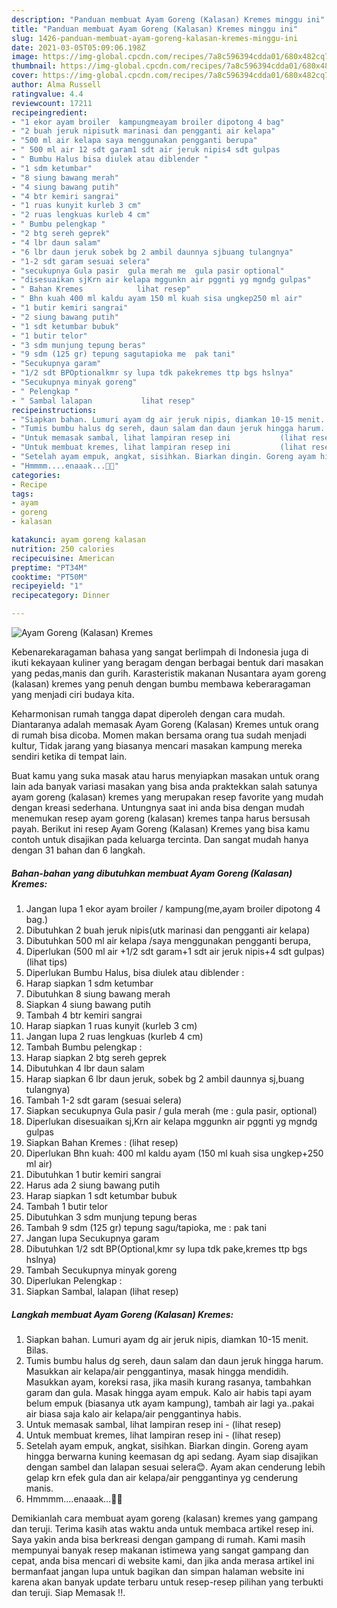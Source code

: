 ```yaml
---
description: "Panduan membuat Ayam Goreng (Kalasan) Kremes minggu ini"
title: "Panduan membuat Ayam Goreng (Kalasan) Kremes minggu ini"
slug: 1426-panduan-membuat-ayam-goreng-kalasan-kremes-minggu-ini
date: 2021-03-05T05:09:06.198Z
image: https://img-global.cpcdn.com/recipes/7a8c596394cdda01/680x482cq70/ayam-goreng-kalasan-kremes-foto-resep-utama.jpg
thumbnail: https://img-global.cpcdn.com/recipes/7a8c596394cdda01/680x482cq70/ayam-goreng-kalasan-kremes-foto-resep-utama.jpg
cover: https://img-global.cpcdn.com/recipes/7a8c596394cdda01/680x482cq70/ayam-goreng-kalasan-kremes-foto-resep-utama.jpg
author: Alma Russell
ratingvalue: 4.4
reviewcount: 17211
recipeingredient:
- "1 ekor ayam broiler  kampungmeayam broiler dipotong 4 bag"
- "2 buah jeruk nipisutk marinasi dan pengganti air kelapa"
- "500 ml air kelapa saya menggunakan pengganti berupa"
- " 500 ml air 12 sdt garam1 sdt air jeruk nipis4 sdt gulpas           lihat tips"
- " Bumbu Halus bisa diulek atau diblender "
- "1 sdm ketumbar"
- "8 siung bawang merah"
- "4 siung bawang putih"
- "4 btr kemiri sangrai"
- "1 ruas kunyit kurleb 3 cm"
- "2 ruas lengkuas kurleb 4 cm"
- " Bumbu pelengkap "
- "2 btg sereh geprek"
- "4 lbr daun salam"
- "6 lbr daun jeruk sobek bg 2 ambil daunnya sjbuang tulangnya"
- "1-2 sdt garam sesuai selera"
- "secukupnya Gula pasir  gula merah me  gula pasir optional"
- "disesuaikan sjKrn air kelapa mggunkn air pggnti yg mgndg gulpas"
- " Bahan Kremes            lihat resep"
- " Bhn kuah 400 ml kaldu ayam 150 ml kuah sisa ungkep250 ml air"
- "1 butir kemiri sangrai"
- "2 siung bawang putih"
- "1 sdt ketumbar bubuk"
- "1 butir telor"
- "3 sdm munjung tepung beras"
- "9 sdm (125 gr) tepung sagutapioka me  pak tani"
- "Secukupnya garam"
- "1/2 sdt BPOptionalkmr sy lupa tdk pakekremes ttp bgs hslnya"
- "Secukupnya minyak goreng"
- " Pelengkap "
- " Sambal lalapan           lihat resep"
recipeinstructions:
- "Siapkan bahan. Lumuri ayam dg air jeruk nipis, diamkan 10-15 menit. Bilas."
- "Tumis bumbu halus dg sereh, daun salam dan daun jeruk hingga harum. Masukkan air kelapa/air penggantinya, masak hingga mendidih. Masukkan ayam, koreksi rasa, jika masih kurang rasanya, tambahkan garam dan gula. Masak hingga ayam empuk. Kalo air habis tapi ayam belum empuk (biasanya utk ayam kampung), tambah air lagi ya..pakai air biasa saja kalo air kelapa/air penggantinya habis."
- "Untuk memasak sambal, lihat lampiran resep ini           (lihat resep)"
- "Untuk membuat kremes, lihat lampiran resep ini           (lihat resep)"
- "Setelah ayam empuk, angkat, sisihkan. Biarkan dingin. Goreng ayam hingga berwarna kuning keemasan dg api sedang. Ayam siap disajikan dengan sambel dan lalapan sesuai selera😊. Ayam akan cenderung lebih gelap krn efek gula dan air kelapa/air penggantinya yg cenderung manis."
- "Hmmmm....enaaak...🍴🤤"
categories:
- Recipe
tags:
- ayam
- goreng
- kalasan

katakunci: ayam goreng kalasan 
nutrition: 250 calories
recipecuisine: American
preptime: "PT34M"
cooktime: "PT50M"
recipeyield: "1"
recipecategory: Dinner

---
```



![Ayam Goreng (Kalasan) Kremes](https://img-global.cpcdn.com/recipes/7a8c596394cdda01/680x482cq70/ayam-goreng-kalasan-kremes-foto-resep-utama.jpg)

Kebenarekaragaman bahasa yang sangat berlimpah di Indonesia juga di ikuti kekayaan kuliner yang beragam dengan berbagai bentuk dari masakan yang pedas,manis dan gurih. Karasteristik makanan Nusantara ayam goreng (kalasan) kremes yang penuh dengan bumbu membawa keberaragaman yang menjadi ciri budaya kita.


Keharmonisan rumah tangga dapat diperoleh dengan cara mudah. Diantaranya adalah memasak Ayam Goreng (Kalasan) Kremes untuk orang di rumah bisa dicoba. Momen makan bersama orang tua sudah menjadi kultur, Tidak jarang yang biasanya mencari masakan kampung mereka sendiri ketika di tempat lain.



Buat kamu yang suka masak atau harus menyiapkan masakan untuk orang lain ada banyak variasi masakan yang bisa anda praktekkan salah satunya ayam goreng (kalasan) kremes yang merupakan resep favorite yang mudah dengan kreasi sederhana. Untungnya saat ini anda bisa dengan mudah menemukan resep ayam goreng (kalasan) kremes tanpa harus bersusah payah.
Berikut ini resep Ayam Goreng (Kalasan) Kremes yang bisa kamu contoh untuk disajikan pada keluarga tercinta. Dan sangat mudah hanya dengan 31 bahan dan 6 langkah.


<!--inarticleads1-->

##### Bahan-bahan yang dibutuhkan membuat Ayam Goreng (Kalasan) Kremes:

1. Jangan lupa 1 ekor ayam broiler / kampung(me,ayam broiler dipotong 4 bag.)
1. Dibutuhkan 2 buah jeruk nipis(utk marinasi dan pengganti air kelapa)
1. Dibutuhkan 500 ml air kelapa /saya menggunakan pengganti berupa,
1. Diperlukan  (500 ml air +1/2 sdt garam+1 sdt air jeruk nipis+4 sdt gulpas)           (lihat tips)
1. Diperlukan  Bumbu Halus, bisa diulek atau diblender :
1. Harap siapkan 1 sdm ketumbar
1. Dibutuhkan 8 siung bawang merah
1. Siapkan 4 siung bawang putih
1. Tambah 4 btr kemiri sangrai
1. Harap siapkan 1 ruas kunyit (kurleb 3 cm)
1. Jangan lupa 2 ruas lengkuas (kurleb 4 cm)
1. Tambah  Bumbu pelengkap :
1. Harap siapkan 2 btg sereh geprek
1. Dibutuhkan 4 lbr daun salam
1. Harap siapkan 6 lbr daun jeruk, sobek bg 2 ambil daunnya sj,buang tulangnya)
1. Tambah 1-2 sdt garam (sesuai selera)
1. Siapkan secukupnya Gula pasir / gula merah (me : gula pasir, optional)
1. Diperlukan disesuaikan sj,Krn air kelapa mggunkn air pggnti yg mgndg gulpas
1. Siapkan  Bahan Kremes :           (lihat resep)
1. Diperlukan  Bhn kuah: 400 ml kaldu ayam (150 ml kuah sisa ungkep+250 ml air)
1. Dibutuhkan 1 butir kemiri sangrai
1. Harus ada 2 siung bawang putih
1. Harap siapkan 1 sdt ketumbar bubuk
1. Tambah 1 butir telor
1. Dibutuhkan 3 sdm munjung tepung beras
1. Tambah 9 sdm (125 gr) tepung sagu/tapioka, me : pak tani
1. Jangan lupa Secukupnya garam
1. Dibutuhkan 1/2 sdt BP(Optional,kmr sy lupa tdk pake,kremes ttp bgs hslnya)
1. Tambah Secukupnya minyak goreng
1. Diperlukan  Pelengkap :
1. Siapkan  Sambal, lalapan           (lihat resep)




<!--inarticleads2-->

##### Langkah membuat  Ayam Goreng (Kalasan) Kremes:

1. Siapkan bahan. Lumuri ayam dg air jeruk nipis, diamkan 10-15 menit. Bilas.
1. Tumis bumbu halus dg sereh, daun salam dan daun jeruk hingga harum. Masukkan air kelapa/air penggantinya, masak hingga mendidih. Masukkan ayam, koreksi rasa, jika masih kurang rasanya, tambahkan garam dan gula. Masak hingga ayam empuk. Kalo air habis tapi ayam belum empuk (biasanya utk ayam kampung), tambah air lagi ya..pakai air biasa saja kalo air kelapa/air penggantinya habis.
1. Untuk memasak sambal, lihat lampiran resep ini -           (lihat resep)
1. Untuk membuat kremes, lihat lampiran resep ini -           (lihat resep)
1. Setelah ayam empuk, angkat, sisihkan. Biarkan dingin. Goreng ayam hingga berwarna kuning keemasan dg api sedang. Ayam siap disajikan dengan sambel dan lalapan sesuai selera😊. Ayam akan cenderung lebih gelap krn efek gula dan air kelapa/air penggantinya yg cenderung manis.
1. Hmmmm....enaaak...🍴🤤




Demikianlah cara membuat ayam goreng (kalasan) kremes yang gampang dan teruji. Terima kasih atas waktu anda untuk membaca artikel resep ini. Saya yakin anda bisa berkreasi dengan gampang di rumah. Kami masih mempunyai banyak resep makanan istimewa yang sangat gampang dan cepat, anda bisa mencari di website kami, dan jika anda merasa artikel ini bermanfaat jangan lupa untuk bagikan dan simpan halaman website ini karena akan banyak update terbaru untuk resep-resep pilihan yang terbukti dan teruji. Siap Memasak !!. 
